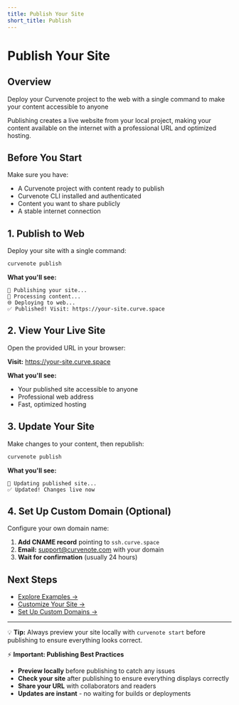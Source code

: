 ```yaml
---
title: Publish Your Site
short_title: Publish
---
```


# Publish Your Site

## Overview
Deploy your Curvenote project to the web with a single command to make your content accessible to anyone

Publishing creates a live website from your local project, making your content available on the internet with a professional URL and optimized hosting.

## Before You Start

Make sure you have:
- A Curvenote project with content ready to publish
- Curvenote CLI installed and authenticated
- Content you want to share publicly
- A stable internet connection

## 1. Publish to Web

Deploy your site with a single command:

```bash
curvenote publish
```

**What you'll see:**
```
🚀 Publishing your site...
📝 Processing content...
🌐 Deploying to web...
✅ Published! Visit: https://your-site.curve.space
```

## 2. View Your Live Site

Open the provided URL in your browser:

**Visit:** https://your-site.curve.space

**What you'll see:**
- Your published site accessible to anyone
- Professional web address
- Fast, optimized hosting

## 3. Update Your Site

Make changes to your content, then republish:

```bash
curvenote publish
```

**What you'll see:**
```
🔄 Updating published site...
✅ Updated! Changes live now
```

## 4. Set Up Custom Domain (Optional)

Configure your own domain name:

1. **Add CNAME record** pointing to `ssh.curve.space`
2. **Email:** support@curvenote.com with your domain
3. **Wait for confirmation** (usually 24 hours)

## Next Steps

- [Explore Examples →](./4-examples.md)
- [Customize Your Site →](../site-design/layout-and-theme.md)
- [Set Up Custom Domains →](../site-design/custom-domains.md)

---

💡 **Tip:** Always preview your site locally with `curvenote start` before publishing to ensure everything looks correct.

⚡ **Important: Publishing Best Practices**

- **Preview locally** before publishing to catch any issues
- **Check your site** after publishing to ensure everything displays correctly
- **Share your URL** with collaborators and readers
- **Updates are instant** - no waiting for builds or deployments
